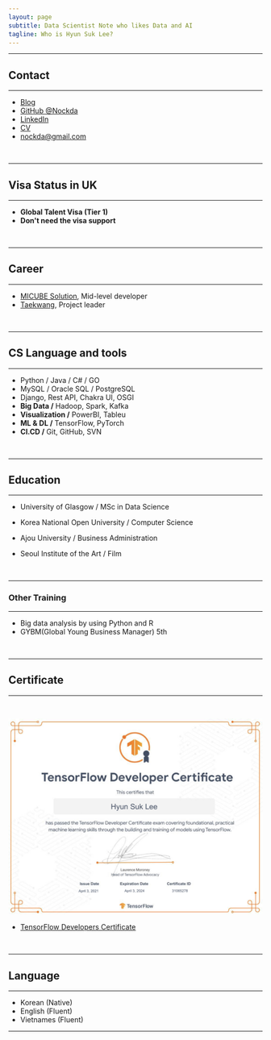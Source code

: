 ```yaml
---
layout: page
subtitle: Data Scientist Note who likes Data and AI
tagline: Who is Hyun Suk Lee?
---
```

---

## Contact

---

- [Blog](https://nockda.github.io)
- [GitHub @Nockda](https://github.com/nockda)
- [LinkedIn](https://www.linkedin.com/in/nockda/)
- [CV](https://drive.google.com/file/d/1jYvL7nwTGp2wPTMpEn_hLCQO8aIUKytj/view?usp=share_link)
- [nockda@gmail.com](mailto:nockda@gmail.com)

<br>

---

## Visa Status in UK

---

- **Global Talent Visa (Tier 1)**
- **Don't need the visa support**

<br>

---

## Career

---

- [MICUBE Solution](https://www.micube.co.kr/en/), Mid-level developer
- [Taekwang](https://tkg.taekwang.com/en/index.do), Project leader

<br>

---

## CS Language and tools

---

- Python / Java / C# / GO
- MySQL / Oracle SQL / PostgreSQL
- Django, Rest API, Chakra UI, OSGI
- **Big Data /** Hadoop, Spark, Kafka
- **Visualization /** PowerBI, Tableu
- **ML & DL /** TensorFlow, PyTorch
- **CI.CD /** Git, GitHub, SVN

<br>

---

## Education

---

- University of Glasgow / MSc in Data Science
- Korea National Open University / Computer Science
- Ajou University / Business Administration
- Seoul Institute of the Art / Film

  <br>

---

### Other Training

---

- Big data analysis by using Python and R
- GYBM(Global Young Business Manager) 5th

<br>

---

## Certificate

---

<br>

![tensorflow certificate](assets/img/Tensorflow.jpeg)

- [TensorFlow Developers Certificate](https://www.credential.net/f77748c3-e10c-41c8-ac6c-79a1a6c36ac4#gs.z83vau)

<br>

---

## Language

---

- Korean (Native)
- English (Fluent)
- Vietnames (Fluent)

---
